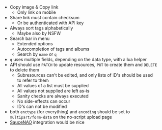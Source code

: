 - Copy image & Copy link
	- Only link on mobile
- Share link must contain checksum
	- Or be authenticated with API key
- Always sort tags alphabetically
	- Maybe also by NSFW
- Search bar in menu
	- Extended options
	- Autocompletion of tags and albums
	- Search by `name` or `q`
- `q` uses multiple fields, depending on the data type, with a lua helper
- API should use `PATCH` to update resources, `PUT` to create them and `DELETE` to delete them
	- Subresources can't be edited, and only lists of ID's should be used to refer to them
	- All values of a list must be supplied
	- All values not supplied are left as-is
	- Sanity checks are always executed
	- No side-effects can occur
	- ID's can not be modified
- both `enctype` (for everything) and `encoding` should be set to `multipart/form-data` on the no-script upload page
- [SauceNAO](https://saucenao.com/search.php) integration would be nice